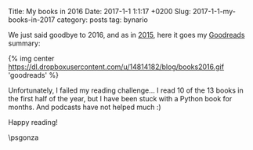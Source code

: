 Title: My books in 2016
Date: 2017-1-1 1:1:17 +0200
Slug: 2017-1-1-my-books-in-2017
category: posts
tag: bynario

We just said goodbye to 2016, and as in [2015](https://bynario.com/2016-1-1-my-books-in-2015.html), here it goes my [Goodreads](https://www.goodreads.com) summary:

{% img center https://dl.dropboxusercontent.com/u/14814182/blog/books2016.gif  'goodreads' %}

Unfortunately, I failed my reading challenge... I read 10 of the 13 books in the first half of the year, but I have been stuck with a Python book for months. And podcasts have not helped much :)

Happy reading!

\\psgonza
